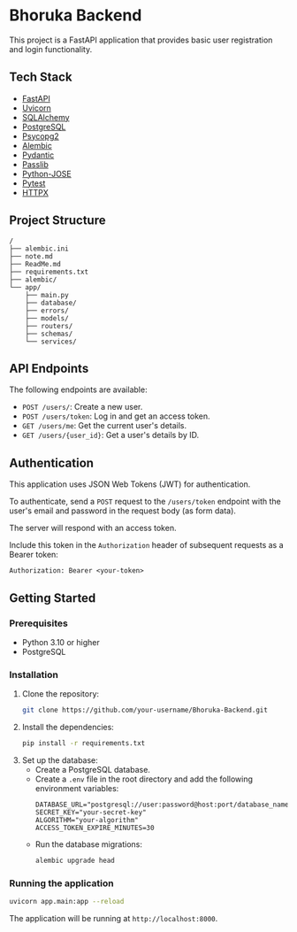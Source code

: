 # Bhoruka Backend

This project is a FastAPI application that provides basic user registration and login functionality.

## Tech Stack

- [FastAPI](https://fastapi.tiangolo.com/)
- [Uvicorn](https://www.uvicorn.org/)
- [SQLAlchemy](https://www.sqlalchemy.org/)
- [PostgreSQL](https://www.postgresql.org/)
- [Psycopg2](https://www.psycopg.org/docs/)
- [Alembic](https://alembic.sqlalchemy.org/en/latest/)
- [Pydantic](https://pydantic-docs.helpmanual.io/)
- [Passlib](https://passlib.readthedocs.io/en/stable/)
- [Python-JOSE](https://python-jose.readthedocs.io/en/latest/)
- [Pytest](https://docs.pytest.org/en/7.1.x/)
- [HTTPX](https://www.python-httpx.org/)

## Project Structure

```
/
├── alembic.ini
├── note.md
├── ReadMe.md
├── requirements.txt
├── alembic/
└── app/
    ├── main.py
    ├── database/
    ├── errors/
    ├── models/
    ├── routers/
    ├── schemas/
    └── services/
```

## API Endpoints

The following endpoints are available:

- `POST /users/`: Create a new user.
- `POST /users/token`: Log in and get an access token.
- `GET /users/me`: Get the current user's details.
- `GET /users/{user_id}`: Get a user's details by ID.

## Authentication

This application uses JSON Web Tokens (JWT) for authentication.

To authenticate, send a `POST` request to the `/users/token` endpoint with the user's email and password in the request body (as form data).

The server will respond with an access token.

Include this token in the `Authorization` header of subsequent requests as a Bearer token:

```
Authorization: Bearer <your-token>
```

## Getting Started

### Prerequisites

- Python 3.10 or higher
- PostgreSQL

### Installation

1.  Clone the repository:
    ```bash
    git clone https://github.com/your-username/Bhoruka-Backend.git
    ```
2.  Install the dependencies:
    ```bash
    pip install -r requirements.txt
    ```
3.  Set up the database:
    - Create a PostgreSQL database.
    - Create a `.env` file in the root directory and add the following environment variables:
      ```
      DATABASE_URL="postgresql://user:password@host:port/database_name"
      SECRET_KEY="your-secret-key"
      ALGORITHM="your-algorithm"
      ACCESS_TOKEN_EXPIRE_MINUTES=30
      ```
    - Run the database migrations:
      ```bash
      alembic upgrade head
      ```

### Running the application

```bash
uvicorn app.main:app --reload
```

The application will be running at `http://localhost:8000`.